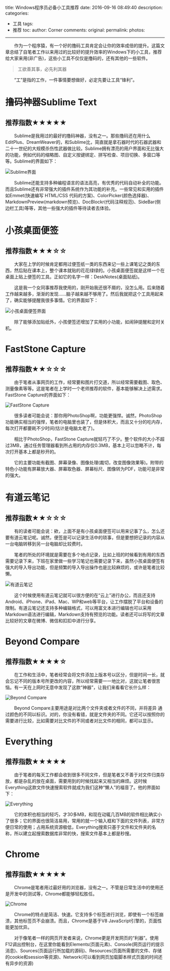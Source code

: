 title: Windows程序员必备小工具推荐
date: 2016-09-16 08:49:40
description:
categories:
- 工具
tags:
- 推荐
toc:
author: Corner
comments:
original:
permalink:
photos:
---
　　作为一个程序猿，有一个好的撸码工具肯定会让你的效率成倍的提升。这篇文章总结了自笔者工作以来用过的比较好的提升效率的Windows下的小工具，推荐给大家来用(非广告)，这些小工具不仅仅是撸码的，还有其他的一些软件。
<!-- more -->

> 工欲善其事，必先利其器

　　“工”是指的工作，一件事情要想做好，必定先要让工具“锋利”。

# 撸码神器Sublime Text
## 推荐指数★★★★★

　　Sublime是我用过的最好的撸码神器，没有之一。那些撸码还在用什么EditPlus、DreamWeaver的，和Sublime比，简直就是拿石器时代的石器武器和二十一世纪的大规模杀伤性武器做比较。Sublime拥有漂亮的用户界面和无比强大的功能，例如代码的缩略图、自定义按键绑定、拼写检查、项目切换、多窗口等等。Sublime的界面如下：

![Sublime界面](/images/Windows-Tools-Recommend/Sublime-UI.png)

　　Sublime还能支持多种编程语言的语法高亮，有优秀的代码自动补全的功能。而且Sublime还有非常强大的插件系统作为其功能的补充。一些常见和实用的插件如Emmet(快速编写 HTML/CSS 代码的方案)、ColorPicker(颜色选择器)、MarkdownPreview(markdown预览)、DocBlockr(代码注释规范)、SideBar(侧边栏工具)等等，其他一些强大的插件等待读者去体验。


# 小孩桌面便签
## 推荐指数★★★☆☆

　　大家在上学的时候肯定都用过便签纸一类的东西来记一些上课笔记之类的东西，然后贴在课本上，整个课本就贴的花花绿绿的。小孩桌面便签就是这样一个在桌面上贴上便签的工具。正如它的名字一样：DeskNotes(桌面贴纸)。

　　这是我一个女同事推荐我使用的，刚开始我还很不屑的，没怎么用。后来随着工作越来越多，渐渐的发现......脑子越来越不够用了。然后我就把这个工具用起来了，确实能够提醒我很多事情。它的界面如下：

![小孩桌面便签界面](/images/Windows-Tools-Recommend/DesktopNotes.jpg)

　　除了能够添加贴纸外，小孩便签还增加了实用的小功能，如闹钟提醒和定时关机。

# FastStone Capture
## 推荐指数★★☆☆☆

　　由于笔者从事网页的工作，经常要和图片打交道，所以经常需要截图、取色、测量像素等等。这是笔者在上学时一个老师推荐的软件，基本能够解决上述需求。FastStone Capture的界面如下：

![FastStone Capture](/images/Windows-Tools-Recommend/FastStone-Capture.png)

　　很多读者可能会说：那你用PhotoShop啊，功能更强悍。诚然，PhotoShop功能确实相当的强悍，笔者的电脑里也装了，但是体积大，而且又十分的吃内存，每次打开都要耗不少时间(估计是电脑太老了)。

　　相比于PhotoShop，FastStone Capture就轻巧了不少。整个软件的大小不超过3MB，通过任务管理器看到所占用的内存仅0.3MB，基本上可以忽略不计，每次打开基本上都是秒开的。

　　它的主要功能有截图、屏幕录像、图像处理(裁切，改变图像效果等)。附带的特色小功能有屏幕放大器、屏幕取色器、屏幕标尺、图像转为PDF，功能可是非常的强大。


# 有道云笔记
## 推荐指数★★☆☆☆

　　有的读者可能会说：欸，上面不是有小孩桌面便签可以用来记事了么，怎么还要有道云笔记呢。诚然，便签是可以记录生活中的琐事，但是要想把记录的内容从一台电脑转移到另一台电脑却比较费时。

　　笔者的所处的环境就是需要在多个地点记录，比如上班的时候看到有用的东西需要记录下来，下班在家里做一些学习笔记也需要记录下来，虽然小孩桌面便签有强大的导入导出功能，但是频繁的导入导出操作也是比较麻烦的，或许是笔者比较懒。

![有道云笔记](/images/Windows-Tools-Recommend/YNote.png)

　　这个时候使用有道云笔记就可以很方便的在“云上”进行办公，而且还支持Android、iPhone、iPad、Mac、WP和web等平台，让工作摆脱了平台和设备的限制。有道云笔记还支持多种编辑格式，可以用富文本进行编辑也可以采用Markdown语法进行编辑，Markdown支持有预览的功能。读者还可以将写的文章比较好的文章在微博、微信和扣扣中进行分享。

# Beyond Compare
## 推荐指数★★★★☆

　　在工作和生活中，笔者经常会将文件添加上版本号以区分，但是时间一长，就会忘记不同的版本号所更改的内容，所以经常需要一一地比对，这就让笔者很苦恼。有一天在上网时无意中发现了这款“神器”，让我们来看看它长什么样：

![Beyond Compare](/images/Windows-Tools-Recommend/Beyond-Compare.png)

　　Beyond Compare主要用途是对比两个文件夹或者文件的不同，并将差异 通过颜色的不同以标识。对的，你没有看错，就是文件夹的不同。它还可以按照你的需要进行比较，比如需要对比文件的不同或者对比文件的相同，都可以显示。


# Everything
## 推荐指数★★★★★

　　由于笔者的每天工作都会收到很多不同文件，但是笔者又不善于对文件归类存放，都是杂乱的放在桌面，需要用到的时候找起来又相当的麻烦。这时候Everything这款文件快速搜索软件就成为我们这种“懒人”的福音了。他的界面如下：

![Everything](/images/Windows-Tools-Recommend/everything.png)

　　它的体积也相当的轻巧，才30多MB，和现在动辄几百MB的软件相比确实小了很多；它的界面也很简洁易用，常用的就一个输入框和下面的文件列表，非常方便日常的使用；占用系统资源极低，Everything搜索只基于文件和文件夹的名称，所以建立起搜索数据库非常的快，搜索文件基本上都是秒搜。

# Chrome
## 推荐指数★★★★★

　　Chrome是笔者用过最好用的浏览器，没有之一。不管是日常生活中的使用还是开发中的测试等，Chrome都能够轻松胜任。

![Chrome](/images/Windows-Tools-Recommend/chrome.jpg)

　　Chrome的特点是简洁、快速。它支持多个标签进行浏览，即使有一个标签崩溃，其他标签页不会崩溃。而且，Chrome是基于V8 JavaScript引擎的，页面性能更加优异。

　　对于像笔者一样的网页开发者来说，Chrome更是开发网页的“利器”。使用F12调出控制台，在这里你能看到Elements(页面元素)、Console(网页运行的提示消息)、Sources(页面运行所加载的源码)、Resources(页面所需要的文件、存储的cookie和session等资源)、Network(可以看到网页加载脚本样式页面的时间还有异步的资源)


